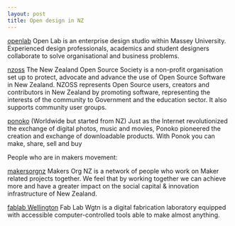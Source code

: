 ```yaml
---
layout: post
title: Open design in NZ
---
```


[openlab](http://openlab.ac.nz/ "openlab")
Open Lab is an enterprise design studio within Massey University. Experienced design professionals, academics and student designers collaborate to solve organisational and business problems.

[nzoss](https://nzoss.org.nz/ "nzoss")
The New Zealand Open Source Society is a non-profit organisation set up to protect, advocate and advance the use of Open Source Software in New Zealand.
NZOSS represents Open Source users, creators and contributors in New Zealand by promoting software, representing the interests of the community to Government and the education sector. It also supports community user groups.

[ponoko](http://www.ponoko.com/showroom/product-plans/free?page=2 "ponoko")
(Worldwide but started from NZ)
Just as the Internet revolutionized the exchange of digital photos, music and movies, Ponoko pioneered the creation and exchange of downloadable products. With Ponok you can make, share, sell and buy

People who are in makers movement:

[makersorgnz](http://makers.org.nz/ "makersorgnz")
Makers Org NZ is a network of people who work on Maker related projects together. We feel that by working together we can achieve more and have a greater impact on the social capital & innovation infrastructure of New Zealand.

[fablab Wellington](http://www.fablabwgtn.co.nz/ "fabwgtn")
Fab Lab Wgtn is a digital fabrication laboratory equipped with accessible computer-controlled tools able to make almost anything.
